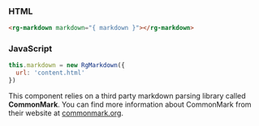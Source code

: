 ### HTML
```html
<rg-markdown markdown="{ markdown }"></rg-markdown>
```

### JavaScript

```javascript
this.markdown = new RgMarkdown({
  url: 'content.html'
})
```

This component relies on a third party markdown parsing library called **CommonMark**. You can find more information
about CommonMark from their website at <a href="http://commonmark.org">commonmark.org</a>.
